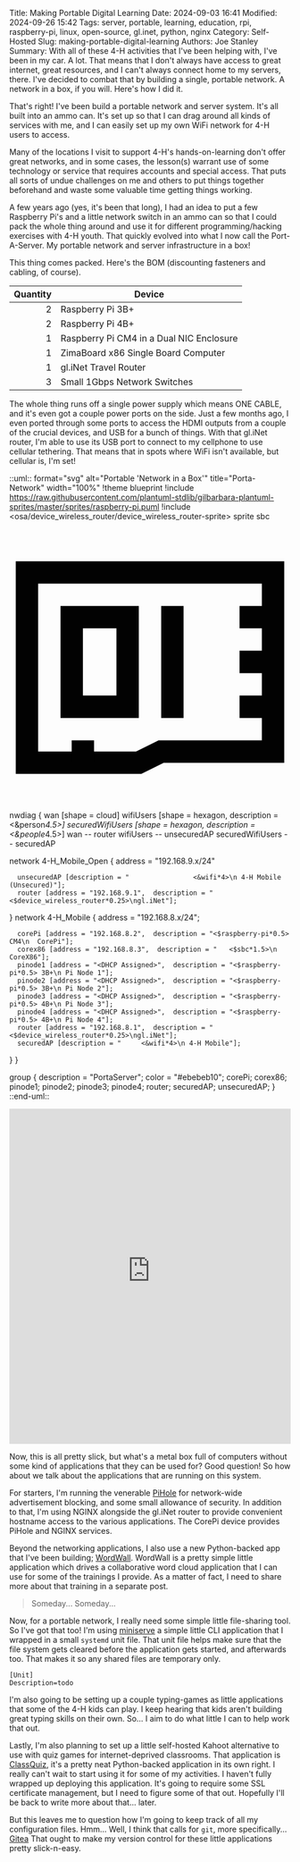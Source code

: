 Title: Making Portable Digital Learning
Date: 2024-09-03 16:41
Modified: 2024-09-26 15:42
Tags: server, portable, learning, education, rpi, raspberry-pi, linux, open-source, gl.inet, python, nginx
Category: Self-Hosted
Slug: making-portable-digital-learning
Authors: Joe Stanley
Summary: With all of these 4-H activities that I've been helping with, I've been in my car. A lot. That means that I don't always have access to great internet, great resources, and I can't always connect home to my servers, there. I've decided to combat that by building a single, portable network. A network in a box, if you will. Here's how I did it.

That's right! I've been build a portable network and server system. It's all built into an ammo can. It's set up so that
I can drag around all kinds of services with me, and I can easily set up my own WiFi network for 4-H users to access.

Many of the locations I visit to support 4-H's hands-on-learning don't offer great networks, and in some cases, the
lesson(s) warrant use of some technology or service that requires accounts and special access. That puts all sorts of
undue challenges on me and others to put things together beforehand and waste some valuable time getting things working.

A few years ago (yes, it's been that long), I had an idea to put a few Raspberry Pi's and a little network switch in an
ammo can so that I could pack the whole thing around and use it for different programming/hacking exercises with 4-H
youth. That quickly evolved into what I now call the Port-A-Server. My portable network and server infrastructure in a
box!

This thing comes packed. Here's the BOM (discounting fasteners and cabling, of course).

| **Quantity** | **Device**                                                    |
|-------------:|---------------------------------------------------------------|
| 2            | Raspberry Pi 3B+                                              |
| 2            | Raspberry Pi 4B+                                              |
| 1            | Raspberry Pi CM4 in a Dual NIC Enclosure                      |
| 1            | ZimaBoard x86 Single Board Computer                           |
| 1            | gl.iNet Travel Router                                         |
| 3            | Small 1Gbps Network Switches                                  |

The whole thing runs off a single power supply which means ONE CABLE, and it's even got a couple power ports on the side.
Just a few months ago, I even ported through some ports to access the HDMI outputs from a couple of the crucial devices,
and USB for a bunch of things. With that gl.iNet router, I'm able to use its USB port to connect to my cellphone to use
cellular tethering. That means that in spots where WiFi isn't available, but cellular is, I'm set!

::uml:: format="svg" alt="Portable 'Network in a Box'" title="Porta-Network" width="100%"
!theme blueprint
!include https://raw.githubusercontent.com/plantuml-stdlib/gilbarbara-plantuml-sprites/master/sprites/raspberry-pi.puml
!include <osa/device_wireless_router/device_wireless_router-sprite>
sprite sbc <svg xmlns="http://www.w3.org/2000/svg" width="800" height="800" viewBox="0 0 24 24" fill="none" stroke="#020202" stroke-miterlimit="10" stroke-width="1.91" xmlns:v="https://vecta.io/nano"><path d="M22.5 19.66h-9.54l-1.92.95H1.5V4.39h21v15.27z"/><path d="M6.27 18.7v1.91M19.64 8.2h2.86m-2.86 3.82h2.86m-2.86 3.82h2.86M5.32 8.2h4.77v7.64H5.32zm8.59-.95v9.55"/></svg>

nwdiag {
  wan [shape = cloud]
  wifiUsers [shape = hexagon, description = <&person*4.5>]
  securedWifiUsers [shape = hexagon, description = <&people*4.5>]
  wan -- router
  wifiUsers -- unsecuredAP
  securedWifiUsers -- securedAP

  network 4-H_Mobile_Open {
      address = "192.168.9.x/24"

      unsecuredAP [description = "                <&wifi*4>\n 4-H Mobile (Unsecured)"];
      router [address = "192.168.9.1",  description = "<$device_wireless_router*0.25>\ngl.iNet"];

  }
  network 4-H_Mobile {
      address = "192.168.8.x/24";

      corePi [address = "192.168.8.2",  description = "<$raspberry-pi*0.5> CM4\n  CorePi"];
      corex86 [address = "192.168.8.3",  description = "   <$sbc*1.5>\n CoreX86"];
      pinode1 [address = "<DHCP Assigned>",  description = "<$raspberry-pi*0.5> 3B+\n Pi Node 1"];
      pinode2 [address = "<DHCP Assigned>",  description = "<$raspberry-pi*0.5> 3B+\n Pi Node 2"];
      pinode3 [address = "<DHCP Assigned>",  description = "<$raspberry-pi*0.5> 4B+\n Pi Node 3"];
      pinode4 [address = "<DHCP Assigned>",  description = "<$raspberry-pi*0.5> 4B+\n Pi Node 4"];
      router [address = "192.168.8.1",  description = "<$device_wireless_router*0.25>\ngl.iNet"];
      securedAP [description = "     <&wifi*4>\n 4-H Mobile"];
  }
}

  group {
    description = "PortaServer";
    color = "#ebebeb10";
    corePi;
    corex86;
    pinode1;
    pinode2;
    pinode3;
    pinode4;
    router;
    securedAP;
    unsecuredAP;
  }
::end-uml::

<iframe src='https://immich.stanleysolutionsnw.com/share/9yb9_5eOa4VWItFhjnzxuNnbU_7B63HkToT5a_Q5li4Oyy77o91bW0Gx6_hUbGITCYs'
width='100%' height='600px' frameborder='0'>
</iframe>

Now, this is all pretty slick, but what's a metal box full of computers without some kind of applications that they can
be used for? Good question! So how about we talk about the applications that are running on this system.

For starters, I'm running the venerable [PiHole](https://pi-hole.net/) for network-wide advertisement blocking, and some
small allowance of security. In addition to that, I'm using NGINX alongside the gl.iNet router to provide convenient
hostname access to the various applications. The CorePi device provides PiHole and NGINX services.

Beyond the networking applications, I also use a new Python-backed app that I've been building;
[WordWall](https://github.com/engineerjoe440/wordwall). WordWall is a pretty simple little application which drives a
collaborative word cloud application that I can use for some of the trainings I provide. As a matter of fact, I need to
share more about that training in a separate post.

> Someday... Someday...

Now, for a portable network, I really need some simple little file-sharing tool. So I've got that too! I'm using
[miniserve](https://github.com/svenstaro/miniserve) a simple little CLI application that I wrapped in a small `systemd`
unit file. That unit file helps make sure that the file system gets cleared before the application gets started, and
afterwards too. That makes it so any shared files are temporary only.

```systemd
[Unit]
Description=todo
```

I'm also going to be setting up a couple typing-games as little applications that some of the 4-H kids can play. I keep
hearing that kids aren't building great typing skills on their own. So... I aim to do what little I can to help work
that out.

Lastly, I'm also planning to set up a little self-hosted Kahoot alternative to use with quiz games for internet-deprived
classrooms. That application is [ClassQuiz](https://classquiz.de/), it's a pretty neat Python-backed application in its
own right. I really can't wait to start using it for some of my activities. I haven't fully wrapped up deploying this
application. It's going to require some SSL certificate management, but I need to figure some of that out. Hopefully
I'll be back to write more about that... later.

But this leaves me to question how I'm going to keep track of all my configuration files. Hmm... Well, I think that
calls for `git`, more specifically... [Gitea](https://about.gitea.com/) That ought to make my version control for these
little applications pretty slick-n-easy.

